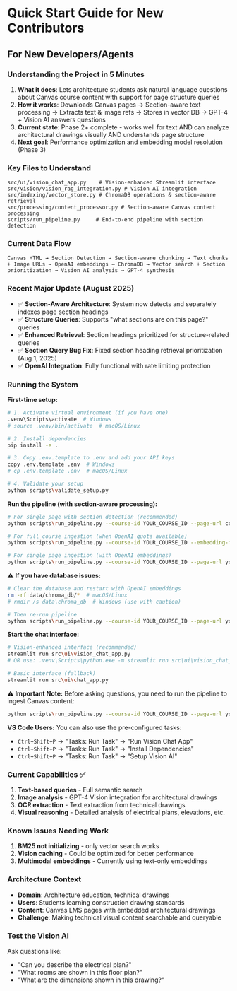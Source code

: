 # Quick Start Guide for New Contributors

## For New Developers/Agents

### Understanding the Project in 5 Minutes

1. **What it does**: Lets architecture students ask natural language questions about Canvas course content with support for page structure queries
2. **How it works**: Downloads Canvas pages → Section-aware text processing → Extracts text & image refs → Stores in vector DB → GPT-4 + Vision AI answers questions
3. **Current state**: Phase 2+ complete - works well for text AND can analyze architectural drawings visually AND understands page structure
4. **Next goal**: Performance optimization and embedding model resolution (Phase 3)

### Key Files to Understand

```
src/ui/vision_chat_app.py    # Vision-enhanced Streamlit interface
src/vision/vision_rag_integration.py # Vision AI integration
src/indexing/vector_store.py # ChromaDB operations & section-aware retrieval
src/processing/content_processor.py # Section-aware Canvas content processing
scripts/run_pipeline.py     # End-to-end pipeline with section detection
```

### Current Data Flow
```
Canvas HTML → Section Detection → Section-aware chunking → Text chunks + Image URLs → OpenAI embeddings → ChromaDB → Vector search + Section prioritization → Vision AI analysis → GPT-4 synthesis
```

### Recent Major Update (August 2025)
- ✅ **Section-Aware Architecture**: System now detects and separately indexes page section headings
- ✅ **Structure Queries**: Supports "what sections are on this page?" queries
- ✅ **Enhanced Retrieval**: Section headings prioritized for structure-related queries
- ✅ **Section Query Bug Fix**: Fixed section heading retrieval prioritization (Aug 1, 2025)
- ✅ **OpenAI Integration**: Fully functional with rate limiting protection

### Running the System

**First-time setup:**
```bash
# 1. Activate virtual environment (if you have one)
.venv\Scripts\activate  # Windows
# source .venv/bin/activate  # macOS/Linux

# 2. Install dependencies
pip install -e .

# 3. Copy .env.template to .env and add your API keys
copy .env.template .env  # Windows
# cp .env.template .env  # macOS/Linux

# 4. Validate your setup
python scripts\validate_setup.py
```

**Run the pipeline (with section-aware processing):**
```bash
# For single page with section detection (recommended)
python scripts\run_pipeline.py --course-id YOUR_COURSE_ID --page-url construction-drawing-package-2

# For full course ingestion (when OpenAI quota available)
python scripts\run_pipeline.py --course-id YOUR_COURSE_ID --embedding-model openai

# For single page ingestion (with OpenAI embeddings)
python scripts\run_pipeline.py --course-id YOUR_COURSE_ID --page-url your-page-slug --embedding-model openai
```

**⚠️ If you have database issues:**
```bash
# Clear the database and restart with OpenAI embeddings
rm -rf data/chroma_db/*  # macOS/Linux
# rmdir /s data\chroma_db  # Windows (use with caution)

# Then re-run pipeline
python scripts\run_pipeline.py --course-id YOUR_COURSE_ID --page-url your-page-slug --embedding-model openai
```

**Start the chat interface:**
```bash
# Vision-enhanced interface (recommended)
streamlit run src\ui\vision_chat_app.py
# OR use: .venv\Scripts\python.exe -m streamlit run src\ui\vision_chat_app.py

# Basic interface (fallback)
streamlit run src\ui\chat_app.py
```

**⚠️ Important Note:**
Before asking questions, you need to run the pipeline to ingest Canvas content:
```bash
python scripts\run_pipeline.py --course-id YOUR_COURSE_ID --page-url your-page-slug
```

**VS Code Users:**
You can also use the pre-configured tasks:
- `Ctrl+Shift+P` → "Tasks: Run Task" → "Run Vision Chat App"
- `Ctrl+Shift+P` → "Tasks: Run Task" → "Install Dependencies"
- `Ctrl+Shift+P` → "Tasks: Run Task" → "Setup Vision AI"

### Current Capabilities ✅
1. **Text-based queries** - Full semantic search
2. **Image analysis** - GPT-4 Vision integration for architectural drawings
3. **OCR extraction** - Text extraction from technical drawings
4. **Visual reasoning** - Detailed analysis of electrical plans, elevations, etc.

### Known Issues Needing Work
1. **BM25 not initializing** - only vector search works
2. **Vision caching** - Could be optimized for better performance
3. **Multimodal embeddings** - Currently using text-only embeddings

### Architecture Context
- **Domain**: Architecture education, technical drawings
- **Users**: Students learning construction drawing standards
- **Content**: Canvas LMS pages with embedded architectural drawings
- **Challenge**: Making technical visual content searchable and queryable

### Test the Vision AI
Ask questions like:
- "Can you describe the electrical plan?"
- "What rooms are shown in this floor plan?"
- "What are the dimensions shown in this drawing?"
